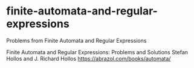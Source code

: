# finite-automata-and-regular-expressions
Problems from Finite Automata and Regular Expressions

Finite Automata and Regular Expressions: Problems and Solutions
Stefan Hollos and J. Richard Hollos https://abrazol.com/books/automata/
